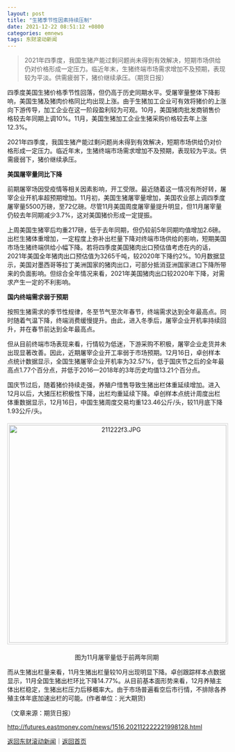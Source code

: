 ```yaml
---
layout: post
title: "生猪季节性因素持续压制"
date: 2021-12-22 08:51:12 +0800
categories: emnews
tags: 东财滚动新闻
---
```

> 2021年四季度，我国生猪产能过剩问题尚未得到有效解决，短期市场供给仍对价格形成一定压力。临近年末，生猪终端市场需求增加不及预期，表现较为平淡。供需疲弱下，猪价继续承压。（期货日报）

<p>四季度美国生猪价格季节性回落，但仍高于历史同期水平。受屠宰量整体下降影响，美国生猪及猪肉价格同比均出现上涨。由于生猪加工企业可有效将猪价的上涨向下游传导，加工企业在这一阶段盈利较为可观。10月，美国猪肉批发商销售价格较去年同期上调10%。11月，美国生猪加工企业生猪采购价格较去年上涨12.3%。</p>
 <p>2021年四季度，我国生猪产能过剩问题尚未得到有效解决，短期市场供给仍对价格形成一定压力。临近年末，生猪终端市场需求增加不及预期，表现较为平淡。供需疲弱下，猪价继续承压。</p>
 <p><strong>美国屠宰量同比下降</strong></p>
 <p>前期屠宰场因受疫情等相关因素影响，开工受限。最近随着这一情况有所好转，屠宰企业开机率超预期增加。11月初，美国生猪屠宰量增加，美国农业部上调四季度屠宰量5500万磅，至72亿磅。尽管11月美国周度屠宰量提升明显，但11月屠宰量仍较去年同期减少3.7%，这对美国猪价形成一定提振。</p>
 <p>上周美国生猪宰后均重217磅，低于去年同期，但仍较前5年同期均值增加2.6磅。出栏生猪体重增加，一定程度上弥补出栏量下降对终端市场供给的影响，短期美国市场生猪终端供给小幅下降。若将四季度美国猪肉出口预估值考虑在内的话，2021年美国全年猪肉出口预估值为3265千吨，较2020年下降约2%。10月数据显示，美国对墨西哥等拉丁美洲国家的猪肉出口，可部分抵消亚洲国家进口下降所带来的负面影响。但综合全年情况来看，2021年美国猪肉出口较2020年下降，对需求产生一定的不利影响。</p>
 <p><strong>国内终端需求弱于预期</strong></p>
 <p>按照生猪需求的季节性规律，冬至节气至次年春节，终端需求达到全年最高点。同时随着气温下降，终端消费缓慢提升。由此，进入冬季后，屠宰企业开机率持续回升，并在春节前达到全年最高点。</p>
 <p>但从目前终端市场表现来看，行情较为低迷，下游采购不积极，屠宰企业走货并未出现显著改善。因此，近期屠宰企业开工率弱于市场预期。12月16日，卓创样本点统计数据显示，全国生猪屠宰企业开机率为32.57%，低于国庆节之后的全年最高点1.77个百分点，并低于2016—2018年的3年历史均值13.21个百分点。</p>
 <p>国庆节过后，随着猪价持续走强，养殖户惜售导致生猪出栏体重延续增加。进入12月以后，大猪压栏积极性下降，出栏均重延续下降。卓创样本点统计周度出栏体重数据显示，12月16日，中国生猪周度交易均重123.46公斤/头，较11月底下降1.93公斤/头。</p>
 <center><img src="https://dfscdn.dfcfw.com/download/D25453129581407836804.jpg" width="500" emheight="207" title="211222f3.JPG" style="border:#d1d1d1 1px solid;padding:3px;margin:5px 0;" /></center><p align="center">图为11月屠宰量低于前两年同期</p><p>而从生猪出栏量来看，11月生猪出栏量较10月出现明显下降。卓创跟踪样本点数据显示，11月全国生猪出栏环比下降14.77%。从目前基本面形势来看，12月养殖主体出栏稳定，生猪出栏压力后移概率大。由于市场普遍看空后市行情，不排除各养殖主体年底加速出栏的可能。(作者单位：光大期货)</p><p class="em_media">（文章来源：期货日报）</p>

<http://futures.eastmoney.com/news/1516,202112222221998128.html>

[返回东财滚动新闻](//finews.withounder.com/emnews/)｜[返回首页](//finews.withounder.com/)
